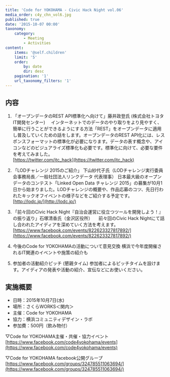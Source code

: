 ```yaml
---
title: 'Code for YOKOHAMA - Civic Hack Night vol.06'
media_order: c4y_chn_vol6.jpg
published: true
date: '2015-10-07 00:00'
taxonomy:
    category:
        - Meeting
        - Activities
content:
    items: '@self.children'
    limit: '5'
    order:
        by: date
        dir: desc
    pagination: '1'
    url_taxonomy_filters: '1'
---
```


## 内容
1. 「オープンデータのREST API標準化へ向けて」藤井政登氏 (株式会社トヨタIT開発センター)
　インターネットでのデータのやり取りをより見やすく、簡単に行うことができるようにする方法「REST」をオープンデータに適用し普及していくための話をします。オープンデータのREST API化には、レスポンスフォーマットの標準化が必要になります。データの表す概念や、アイコンなどのビジュアライズ標準化も必要です。標準化に向けて、必要な要件を考えてみました。  
[https://twitter.com/itc_hack](https://twitter.com/itc_hack)

2. 「LODチャレンジ 2015のご紹介」
 下山紗代子氏（LODチャレンジ実行委員会事務局長／一般社団法人リンクデータ 代表理事）
日本最大級のオープンデータのコンテスト「Linked Open Data チャレンジ 2015」の募集が10月1日から始まりました。LODチャレンジの概要や、作品応募のコツ、先日行われたキックオフイベントの様子などをご紹介する予定です。  
[http://lodc.jp/](http://lodc.jp/)

3. 「前々回のCivic Hack Night『自治会運営に役立つツールを開発しよう！』の振り返り」石塚清香氏（金沢区役所）
　前々回のCivic Hack Nightにて話し合われたアイディアを深めていく方法を考えます。  
[https://www.facebook.com/events/822623327817892/](https://www.facebook.com/events/822623327817892/)

4. 今後のCode for YOKOHAMAの活動について意見交換
横浜で今年度開催されるIT関連のイベントや施策の紹介も

5. 参加者の活動紹介ピッチ (懇親タイム)
参加者によるピッチタイムを設けます。アイディアの発表や活動の紹介、宣伝などにお使いください。

## 実施概要
* 日時：2015年10月7日(水)
* 場所：さくらWORKS＜関内＞
* 主催：Code for YOKOHAMA
* 協力：横浜コミュニティデザイン・ラボ
* 参加費：500円（飲み物付）  

▽Code for YOKOHAMA主催・共催・協力イベント  
[https://www.facebook.com/code4yokohama/events](https://www.facebook.com/code4yokohama/events)  

▽Code for YOKOHAMA facebook公開グループ  
[https://www.facebook.com/groups/324785511063694/](https://www.facebook.com/groups/324785511063694/)  